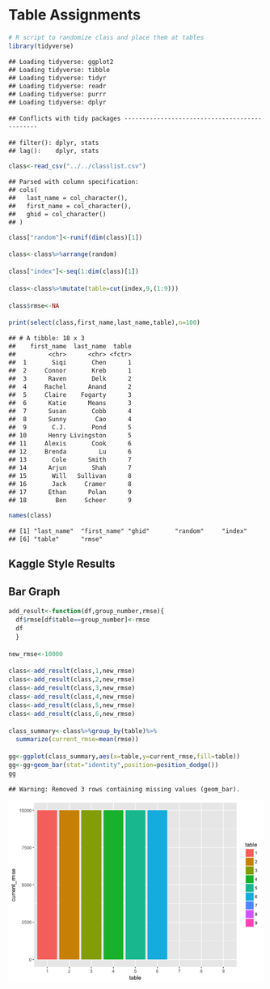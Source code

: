 Table Assignments
================

``` r
# R script to randomize class and place them at tables
library(tidyverse)
```

    ## Loading tidyverse: ggplot2
    ## Loading tidyverse: tibble
    ## Loading tidyverse: tidyr
    ## Loading tidyverse: readr
    ## Loading tidyverse: purrr
    ## Loading tidyverse: dplyr

    ## Conflicts with tidy packages ----------------------------------------------

    ## filter(): dplyr, stats
    ## lag():    dplyr, stats

``` r
class<-read_csv("../../classlist.csv")
```

    ## Parsed with column specification:
    ## cols(
    ##   last_name = col_character(),
    ##   first_name = col_character(),
    ##   ghid = col_character()
    ## )

``` r
class["random"]<-runif(dim(class)[1])

class<-class%>%arrange(random)

class["index"]<-seq(1:dim(class)[1])

class<-class%>%mutate(table=cut(index,9,(1:9)))

class$rmse<-NA

print(select(class,first_name,last_name,table),n=100)
```

    ## # A tibble: 18 x 3
    ##    first_name  last_name  table
    ##         <chr>      <chr> <fctr>
    ##  1       Siqi       Chen      1
    ##  2     Connor       Kreb      1
    ##  3      Raven       Delk      2
    ##  4     Rachel      Anand      2
    ##  5     Claire    Fogarty      3
    ##  6      Katie      Means      3
    ##  7      Susan       Cobb      4
    ##  8      Sunny        Cao      4
    ##  9       C.J.       Pond      5
    ## 10      Henry Livingston      5
    ## 11     Alexis       Cook      6
    ## 12     Brenda         Lu      6
    ## 13       Cole      Smith      7
    ## 14      Arjun       Shah      7
    ## 15       Will   Sullivan      8
    ## 16       Jack     Cramer      8
    ## 17      Ethan      Polan      9
    ## 18        Ben     Scheer      9

``` r
names(class)
```

    ## [1] "last_name"  "first_name" "ghid"       "random"     "index"     
    ## [6] "table"      "rmse"

Kaggle Style Results
--------------------

Bar Graph
---------

``` r
add_result<-function(df,group_number,rmse){
  df$rmse[df$table==group_number]<-rmse
  df
  }

new_rmse<-10000

class<-add_result(class,1,new_rmse)
class<-add_result(class,2,new_rmse)
class<-add_result(class,3,new_rmse)
class<-add_result(class,4,new_rmse)
class<-add_result(class,5,new_rmse)
class<-add_result(class,6,new_rmse)

class_summary<-class%>%group_by(table)%>%
  summarize(current_rmse=mean(rmse))

gg<-ggplot(class_summary,aes(x=table,y=current_rmse,fill=table))
gg<-gg+geom_bar(stat="identity",position=position_dodge())
gg
```

    ## Warning: Removed 3 rows containing missing values (geom_bar).

![](table_assignments_files/figure-markdown_github-ascii_identifiers/unnamed-chunk-2-1.png)
